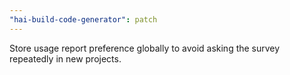 ```yaml
---
"hai-build-code-generator": patch
---
```


Store usage report preference globally to avoid asking the survey repeatedly in new projects.
